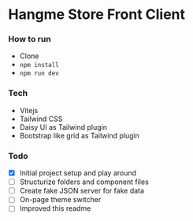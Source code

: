 # Hangme Store Front Client

### How to run

-   Clone
-   `npm install`
-   `npm run dev`

### Tech

-   Vitejs
-   Tailwind CSS
-   Daisy UI as Tailwind plugin
-   Bootstrap like grid as Tailwind plugin

### Todo

-   [x] Initial project setup and play around
-   [ ] Structurize folders and component files
-   [ ] Create fake JSON server for fake data
-   [ ] On-page theme switcher
-   [ ] Improved this readme
